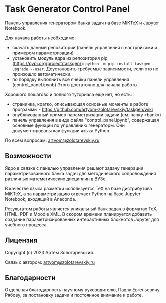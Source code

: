 Task Generator Control Panel
===========

Панель управления генератором банка задач на базе MiKTeX и Jupyter Notebook.

Для начала работы необходимо:
* скачать данный репозиторий (панель управления с настройками и примером параметризации)
* установить модуль ядра из репозитория pip (https://pypi.org/project/taskgen/): ``python -m pip install taskgen --upgrade --user``. Доустановить требуемые зависимости, если это не произошло автоматически.
* по порядку выполнить все ячейки панели управления (control_panel.ipynb)
Этого достаточно для начала работы.

Хорошого пошагово и полного туториала еще нет, но есть:
* страничка, кратко, описывающая основные моменты в работе программы - https://github.com/artyom-zolotarevskiy/taskgen/wiki
* опубликованный пример параметризации задачи (см. папку «bank»)
* панель управления в виде файла "control_panel.ipynb", содержащая основные функции по управлению генераторм. Они документированы как функции языка Python.


По всем вопросам: artyom@zolotarevskiy.ru.


Возможности
----------
Ядро в связке с панелью управления решают задачу генерации параметризованного банка задач 
для методического сопровождения различных математических дисциплин в ВУЗе.

В качестве языка разметки используется TeX на базе дистрибутива MiKTeX, а за параметризацию отвечает Python на базе
Jupyter Notebook, входящий в Anaconda.

Результатом работы является уникальный банк задач в форматах TeX, HTML, PDF и Moodle XML. В скором времени планируется 
добавить создание параметризированных интерактивных блокнотов Jupyter для учебного процесса.


Лицензия
-------
Copyright (c) 2023 Артём Золотаревский.

Связь с автором: artyom@zolotarevskiy.ru

Благодарности
-------
Отдельная благодарность научному руководителю, Павлу Евгеньевичу Рябову,
за постановку задачи и постоянное внимание к работе.

